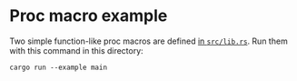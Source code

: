 # Proc macro example

Two simple function-like proc macros are defined [in `src/lib.rs`](src/lib.rs).
Run them with this command in this directory:

```
cargo run --example main
```
